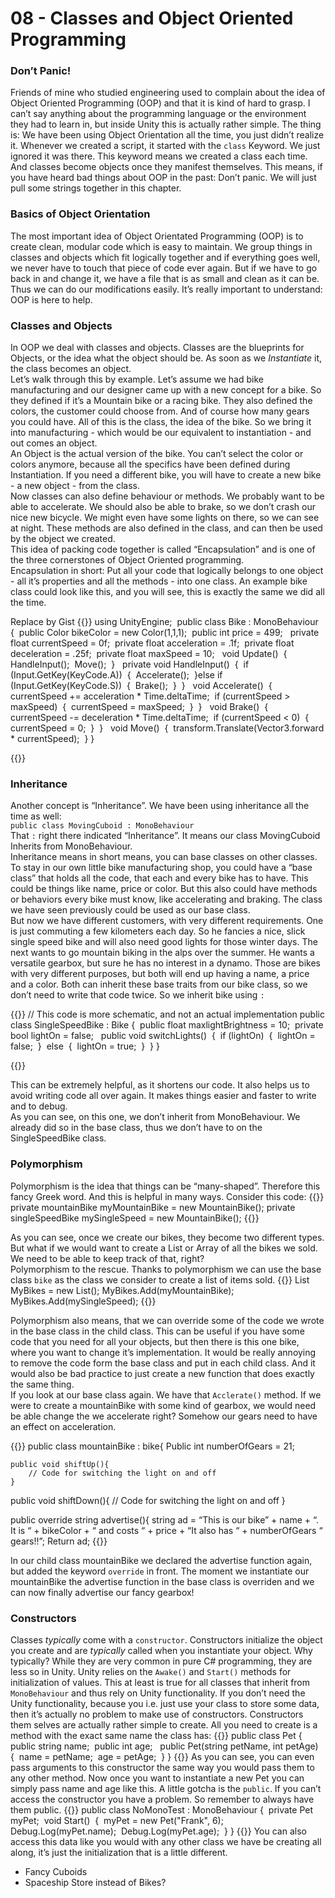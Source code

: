 # 08 - Classes and Object Oriented Programming
### Don’t Panic!
Friends of mine who studied engineering used to complain about the idea of Object Oriented Programming (OOP) and that it is kind of hard to grasp. I can’t say anything about the programming language or the environment they had to learn in, but inside Unity this is actually rather simple. The thing is: We have been using Object Orientation all the time, you just didn’t realize it. Whenever we created a script, it started with the `class` Keyword. We just ignored it was there. This keyword means we created a class each time. And classes become objects once they manifest themselves. This means, if you have heard bad things about OOP in the past: Don’t panic. We will just pull some strings together in this chapter.

### Basics of Object Orientation
The most important idea of Object Orientated Programming (OOP) is to create clean, modular code which is easy to maintain. We group things in classes and objects which fit logically together and if everything goes well, we never have to touch that piece of code ever again. But if we have to go back in and change it, we have a file that is as small and clean as it can be. Thus we can do our modifications easily. It’s really important to understand: OOP is here to help.

### Classes and Objects
In OOP we deal with classes and objects. Classes are the blueprints for Objects, or the idea what the object should be. As soon as we *Instantiate* it, the class becomes an object. <br>
Let’s walk through this by example. Let’s assume we had bike manufacturing and our designer came up with a new concept for a bike. So they defined if it’s a Mountain bike or a racing bike. They also defined the colors, the customer could choose from. And of course how many gears you could have. All of this is the class, the idea of the bike. So we bring it into manufacturing - which would be our equivalent to instantiation - and out comes an object. <br>
An Object is the actual version of the bike. You can’t select the color or colors anymore, because all the specifics have been defined during Instantiation. If you need a different bike, you will have to create a new bike - a new object - from the class. <br>
Now classes can also define behaviour or methods. We probably want to be able to accelerate. We should also be able to brake, so we don’t crash our nice new bicycle. We might even have some lights on there, so we can see at night. These methods are also defined in the class, and can then be used by the object we created. <br>
This idea of packing code together is called “Encapsulation” and is one of the three cornerstones of Object Oriented programming. <br>
Encapsulation in short: Put all your code that logically belongs to one object - all it’s properties and all the methods - into one class. An example bike class could look like this, and you will see, this is exactly the same we did all the time.

Replace by Gist
{{<highlight c>}}
using UnityEngine;  public class Bike : MonoBehaviour {     public Color bikeColor = new Color(1,1,1);     public int price = 499;      private float currentSpeed = 0f;     private float acceleration = .1f;     private float deceleration = .25f;     private float maxSpeed = 10;      void Update()     {         HandleInput();         Move();     }      private void HandleInput()     {         if (Input.GetKey(KeyCode.A))         {             Accelerate();         }else if (Input.GetKey(KeyCode.S))         {             Brake();         }     }      void Accelerate()     {         currentSpeed += acceleration * Time.deltaTime;         if (currentSpeed > maxSpeed)         {             currentSpeed = maxSpeed;         }     }      void Brake()     {         currentSpeed -= deceleration * Time.deltaTime;         if (currentSpeed < 0)         {             currentSpeed = 0;         }     }      void Move()     {         transform.Translate(Vector3.forward * currentSpeed);     } }

{{</highlight>}}

### Inheritance
Another concept is “Inheritance”. We have been using inheritance all the time as well: <br>
`public class MovingCuboid : MonoBehaviour`<br>
That `:` right there indicated “Inheritance”. It means our class MovingCuboid Inherits from MonoBehaviour. <br>
Inheritance means in short means, you can base classes on other classes. <br>
To stay in our own little bike manufacturing shop, you could have a “base class” that holds all the code, that each and every bike has to have. This could be things like name, price or color. But this also could have methods or behaviors every bike must know, like accelerating and braking. The class we have seen previously could be used as our base class. <br>
But now we have different customers, with very different requirements. One is just commuting a few kilometers each day. So he fancies a nice, slick single speed bike and will also need good lights for those winter days. The next wants to go mountain biking in the alps over the summer. He wants a versatile gearbox, but sure he has no interest in a dynamo. Those are bikes with very different purposes, but both will end up having a name, a price and a color. Both can inherit these base traits from our bike class, so we don’t need to write that code twice. So we inherit bike using `:`

{{<highlight c>}}
// This code is more schematic, and not an actual implementation
public class SingleSpeedBike : Bike {     public float maxlightBrightness = 10;     private bool lightOn = false;      public void switchLights()     {         if (lightOn)         {             lightOn = false;         }         else         {             lightOn = true;         }     } }

{{</highlight>}}

This can be extremely helpful, as it shortens our code. It also helps us to avoid writing code all over again. It makes things easier and faster to write and to debug. <br>
As you can see, on this one, we don’t inherit from MonoBehaviour. We already did so in the base class, thus we don’t have to on the SingleSpeedBike class.

### Polymorphism
Polymorphism is the idea that things can be “many-shaped”. Therefore this fancy Greek word. And this is helpful in many ways. Consider this code:
{{<highlight C>}}
private mountainBike myMountainBike = new MountainBike();
private singleSpeedBike mySingleSpeed = new MountainBike();
{{</highlight>}}

As you can see, once we create our bikes, they become two different types. But what if we would want to create a List or Array of all the bikes we sold. We need to be able to keep track of that, right? <br>
Polymorphism to the rescue. Thanks to polymorphism we can use the base class `bike` as the class we consider to create a list of items sold.
{{<highlight c>}}
	List<Bike> MyBikes = new List<Bike>();
	MyBikes.Add(myMountainBike);
	MyBikes.Add(mySingleSpeed);
{{</highlight>}}

Polymorphism also means, that we can override some of the code we wrote in the base class in the child class. This can be useful if you have some code that you need for all your objects, but then there is this one bike, where you want to change it’s implementation. It would be really annoying to remove the code form the base class and put in each child class. And it would also be bad practice to just create a new function that does exactly the same thing. <br>
If you look at our base class again. We have that `Acclerate()` method. If we were to create a mountainBike with some kind of gearbox, we would need be able change the we accelerate right? Somehow our gears need to have an effect on acceleration.

{{<highlight C>}}
public class mountainBike : bike{
	Public int numberOfGears = 21;

	public void shiftUp(){
		// Code for switching the light on and off
	}

public void shiftDown(){
		// Code for switching the light on and off
	}

public override string advertise(){
	string ad = “This is our bike” + name + “. It is “ + bikeColor + “ and costs “ + price + “It also has “ + numberOfGears “ gears!!”;
		Return ad;
{{</highlight>}}

In our child class mountainBike we declared the advertise function again, but added the keyword `override` in front. The moment we instantiate our mountainBike the advertise function in the base class is overriden and we can now finally advertise our fancy gearbox!

### Constructors
Classes *typically* come with a `constructor`. Constructors initialize the object you create and are *typically* called when you instantiate your object. Why typically? While they are very common in pure C# programming, they are less so in Unity. Unity relies on the `Awake()` and `Start()` methods for initialization of values. This at least is true for all classes that inherit from `MonoBehaviour` and thus rely on Unity functionality. If you don’t need the Unity functionality, because you i.e. just use your class to store some data, then it’s actually no problem to make use of constructors.
Constructors them selves are actually rather simple to create. All you need to create is a method with the exact same name the class has:
{{<highlight c>}}
public class Pet {     public string name;     public int age;      public Pet(string petName, int petAge)     {         name = petName;         age = petAge;     } }
{{</highlight>}}
As you can see, you can even pass arguments to this constructor the same way you would pass them to any other method. Now once you want to instantiate a new Pet you can simply pass name and age like this. A little gotcha is the `public`. If you can’t access the constructor you have a problem. So remember to always have them public.
{{<highlight c>}}
public class NoMonoTest : MonoBehaviour {     private Pet myPet;     void Start()     {         myPet = new Pet("Frank", 6);         Debug.Log(myPet.name);         Debug.Log(myPet.age);     } }
{{</highlight>}}
You can also access this data like you would with any other class we have be creating all along, it’s just the initialization that is a little different.





- Fancy Cuboids
- Spaceship Store instead of Bikes?

